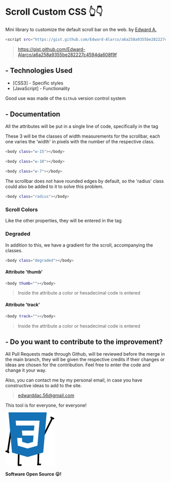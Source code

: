 # Scroll Custom CSS 👆👇
Mini library to customize the default scroll bar on the web.
by [Edward A.](https://github.com/Edward-Alarco)

```sh
<script src="https://gist.github.com/Edward-Alarco/a6a258a9355be282227c4594da608f9f.js"></script>
```

> https://gist.github.com/Edward-Alarco/a6a258a9355be282227c4594da608f9f

## - Technologies Used

* [CSS3] - Specific styles
* [JavaScript] - Functionality

Good use was made of the `Github` version control system

## - Documentation

All the attributes will be put in a single line of code, specifically in the <body> tag

These 3 will be the classes of width measurements for the scrollbar, each one varies the 'width' in pixels with the number of the respective class.

```sh
<body class="w-15"></body>
```
```sh
<body class="w-10"></body>
```
```sh
<body class="w-7"></body>
```

The scrollbar does not have rounded edges by default, so the 'radius' class could also be added to it to solve this problem.

```sh
<body class="radius"></body>
```

### Scroll Colors
Like the other properties, they will be entered in the <body> tag

### Degraded
In addition to this, we have a gradient for the scroll, accompanying the classes.
```sh
<body class="degraded"></body>
```

#### Attribute 'thumb'
```sh
<body thumb=""></body>
```
> Inside the attribute a color or hexadecimal code is entered

#### Attribute 'track'
```sh
<body track=""></body>
```
> Inside the attribute a color or hexadecimal code is entered


## - Do you want to contribute to the improvement?

All Pull Requests made through Github, will be reviewed before the merge in the main branch, they will be given the respective credits if their changes or ideas are chosen for the contribution.
Feel free to enter the code and change it your way.

Also, you can contact me by my personal email, in case you have constructive ideas to add to the site.

> edwarddac.56@gmail.com

This tool is for everyone, for everyone!

![Image](https://raw.githubusercontent.com/Edward-Alarco/scrollbar-custom.css/master/img/CSSMan.png?token=ANLIZ2XIV7WROFIUOH3KQH27USKLA)

**Software Open Source 😛!**
